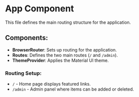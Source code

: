 # App Component

This file defines the main routing structure for the application.

## Components:

- **BrowserRouter**: Sets up routing for the application.
- **Routes**: Defines the two main routes (`/` and `/admin`).
- **ThemeProvider**: Applies the Material UI theme.

### Routing Setup:
- `/` - Home page displays featured links.
- `/admin` - Admin panel where items can be added or deleted.
